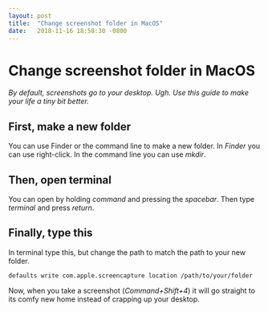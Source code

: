 ```yaml
---
layout: post
title:  "Change screenshot folder in MacOS"
date:   2018-11-16 18:58:30 -0800
---
```

# Change screenshot folder in MacOS

*By default, screenshots go to your desktop. Ugh. Use this guide to make your life a tiny bit better.*

## First, make a new folder
You can use Finder or the command line to make a new folder. In *Finder* you can use right-click. In the command line you can use *mkdir*.

## Then, open terminal
You can open by holding *command* and pressing the *spacebar*. Then type *terminal* and press *return*.

## Finally, type this
In terminal type this, but change the path to match the path to your new folder.

`defaults write com.apple.screencapture location /path/to/your/folder`

Now, when you take a screenshot (*Command+Shift+4*) it will go straight to its comfy new home instead of crapping up your desktop.